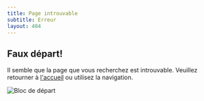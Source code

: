```yaml
---
title: Page introuvable
subtitle: Erreur
layout: 404
---
```


<div class="row">
  <div class="col col-6 phone-col-12">
    <h2>Faux départ!</h2>
    <p>Il semble que la page que vous recherchez est introuvable. Veuillez retourner à <a href="/">l'accueil</a> ou utilisez la navigation.</p>
  </div>
  <div class="col col-6 phone-col-12">
    <img class="img-responsive" src="/img/bloc.jpg" alt="Bloc de départ">
  </div>
</div>
